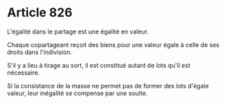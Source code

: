 # Article 826

L'égalité dans le partage est une égalité en valeur.

Chaque copartageant reçoit des biens pour une valeur égale à celle de ses droits dans l'indivision.

S'il y a lieu à tirage au sort, il est constitué autant de lots qu'il est nécessaire.

Si la consistance de la masse ne permet pas de former des lots d'égale valeur, leur inégalité se compense par une soulte.
